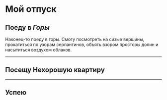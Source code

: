 # Мой отпуск

## Поеду в *Горы*
Наконец-то поеду в горы.
Смогу посмотреть на сизые вершины,
прокатиться по узорам серпантинов,
объять взором просторы долин и
насытиться воздухом облаков.

---
## Посещу **Нехорошую квартиру**

---
## Успею

